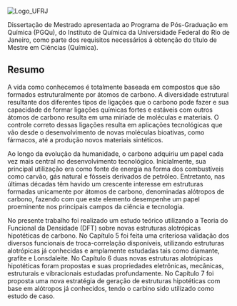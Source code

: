 ![Logo_UFRJ](/UFRJ_newlogo.jpg)


Dissertação de Mestrado apresentada ao Programa de Pós-Graduação em Química (PGQu), do Instituto de Química da Universidade Federal do Rio de Janeiro, como parte dos requisitos necessários à obtenção do título de Mestre em Ciências (Química).

## Resumo

A vida como conhecemos é totalmente baseada em compostos que são formados estruturalmente por átomos de carbono. A diversidade estrutural resultante dos diferentes tipos de ligações que o carbono pode fazer e sua capacidade de formar ligações químicas fortes e estáveis com outros átomos de carbono resulta em uma miríade de moléculas e materiais. O controle correto dessas ligações resulta em aplicações tecnológicas que vão desde o desenvolvimento de novas moléculas bioativas, como fármacos, até a produção novos materiais sintéticos. 	

Ao longo da evolução da humanidade, o carbono adquiriu um papel cada vez mais central no desenvolvimento tecnológico. Inicialmente, sua principal utilização era como fonte de energia na forma dos combustíveis como carvão, gás natural e fósseis derivados de petróleo. Entretanto, nas últimas décadas têm havido um crescente interesse em estruturas formadas unicamente por átomos de carbono, denominadas alótropos de carbono, fazendo com que este elemento desempenhe um papel proeminente nos principais campos da ciência e tecnologia. 	

No presente trabalho foi realizado um estudo teórico utilizando a Teoria do Funcional da Densidade (DFT) sobre novas estruturas alotrópicas hipotéticas de carbono. No Capítulo 5 foi feita uma criteriosa validação dos diversos funcionais de troca-correlação disponíveis, utilizando estruturas alotrópicas já conhecidas e amplamente estudadas tais como diamante, grafite e Lonsdaleite. No Capítulo 6 duas novas estruturas alotrópicas hipotéticas foram propostas e suas propriedades eletrônicas, mecânicas, estruturais e vibracionais estudadas profundamente. No Capítulo 7 foi proposta uma nova estratégia de geração de estruturas hipotéticas com base em alótropos já conhecidos, tendo o carbino sido utilizado como estudo de caso. 

